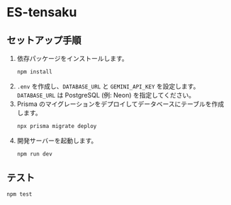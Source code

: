 # ES-tensaku

## セットアップ手順

1. 依存パッケージをインストールします。
   ```bash
   npm install
   ```
2. `.env` を作成し、`DATABASE_URL` と `GEMINI_API_KEY` を設定します。`DATABASE_URL` は PostgreSQL (例: Neon) を指定してください。
3. Prisma のマイグレーションをデプロイしてデータベースにテーブルを作成します。
   ```bash
   npx prisma migrate deploy
   ```
4. 開発サーバーを起動します。
   ```bash
   npm run dev
   ```

## テスト

```bash
npm test
```

